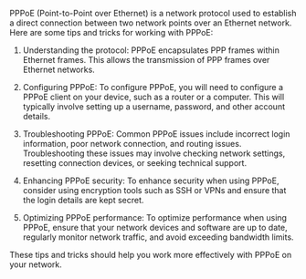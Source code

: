 PPPoE (Point-to-Point over Ethernet) is a network protocol used to establish a direct connection between two network points over an Ethernet network. Here are some tips and tricks for working with PPPoE:

1. Understanding the protocol: PPPoE encapsulates PPP frames within Ethernet frames. This allows the transmission of PPP frames over Ethernet networks.

2. Configuring PPPoE: To configure PPPoE, you will need to configure a PPPoE client on your device, such as a router or a computer. This will typically involve setting up a username, password, and other account details.

3. Troubleshooting PPPoE: Common PPPoE issues include incorrect login information, poor network connection, and routing issues. Troubleshooting these issues may involve checking network settings, resetting connection devices, or seeking technical support.

4. Enhancing PPPoE security: To enhance security when using PPPoE, consider using encryption tools such as SSH or VPNs and ensure that the login details are kept secret.

5. Optimizing PPPoE performance: To optimize performance when using PPPoE, ensure that your network devices and software are up to date, regularly monitor network traffic, and avoid exceeding bandwidth limits.

These tips and tricks should help you work more effectively with PPPoE on your network.
